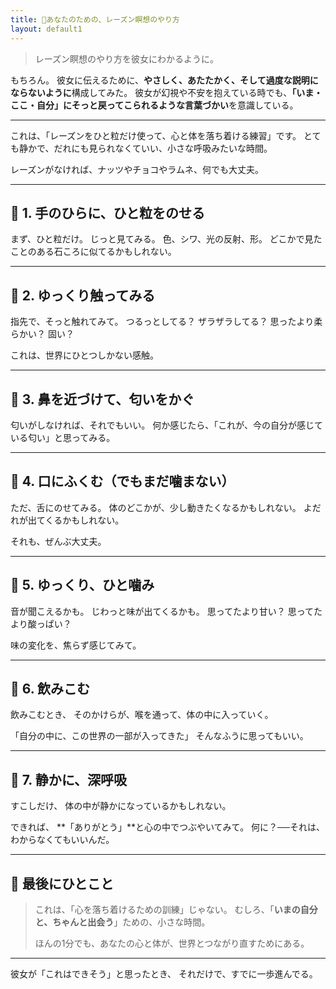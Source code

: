 ```yaml
---
title: 🍇あなたのための、レーズン瞑想のやり方
layout: default1
---
```

> レーズン瞑想のやり方を彼女にわかるように。

もちろん。
彼女に伝えるために、**やさしく、あたたかく、そして過度な説明にならないように**構成してみた。
彼女が幻視や不安を抱えている時でも、**「いま・ここ・自分」にそっと戻ってこられるような言葉づかい**を意識している。

---

これは、「レーズンをひと粒だけ使って、心と体を落ち着ける練習」です。
とても静かで、だれにも見られなくていい、小さな呼吸みたいな時間。

レーズンがなければ、ナッツやチョコやラムネ、何でも大丈夫。

---

## 🌱 1. 手のひらに、ひと粒をのせる

まず、ひと粒だけ。
じっと見てみる。
色、シワ、光の反射、形。
どこかで見たことのある石ころに似てるかもしれない。

---

## 🌱 2. ゆっくり触ってみる

指先で、そっと触れてみて。
つるっとしてる？ ザラザラしてる？
思ったより柔らかい？ 固い？

これは、世界にひとつしかない感触。

---

## 🌱 3. 鼻を近づけて、匂いをかぐ

匂いがしなければ、それでもいい。
何か感じたら、「これが、今の自分が感じている匂い」と思ってみる。

---

## 🌱 4. 口にふくむ（でもまだ噛まない）

ただ、舌にのせてみる。
体のどこかが、少し動きたくなるかもしれない。
よだれが出てくるかもしれない。

それも、ぜんぶ大丈夫。

---

## 🌱 5. ゆっくり、ひと噛み

音が聞こえるかも。
じわっと味が出てくるかも。
思ってたより甘い？ 思ってたより酸っぱい？

味の変化を、焦らず感じてみて。

---

## 🌱 6. 飲みこむ

飲みこむとき、
そのかけらが、喉を通って、体の中に入っていく。

「自分の中に、この世界の一部が入ってきた」
そんなふうに思ってもいい。

---

## 🌱 7. 静かに、深呼吸

すこしだけ、
体の中が静かになっているかもしれない。

できれば、
**「ありがとう」**と心の中でつぶやいてみて。
何に？──それは、わからなくてもいいんだ。

---

## 💬 最後にひとこと

> これは、「心を落ち着けるための訓練」じゃない。
> むしろ、「**いまの自分と、ちゃんと出会う**」ための、小さな時間。
>
> ほんの1分でも、あなたの心と体が、世界とつながり直すためにある。

---

彼女が「これはできそう」と思ったとき、
それだけで、すでに一歩進んでる。
